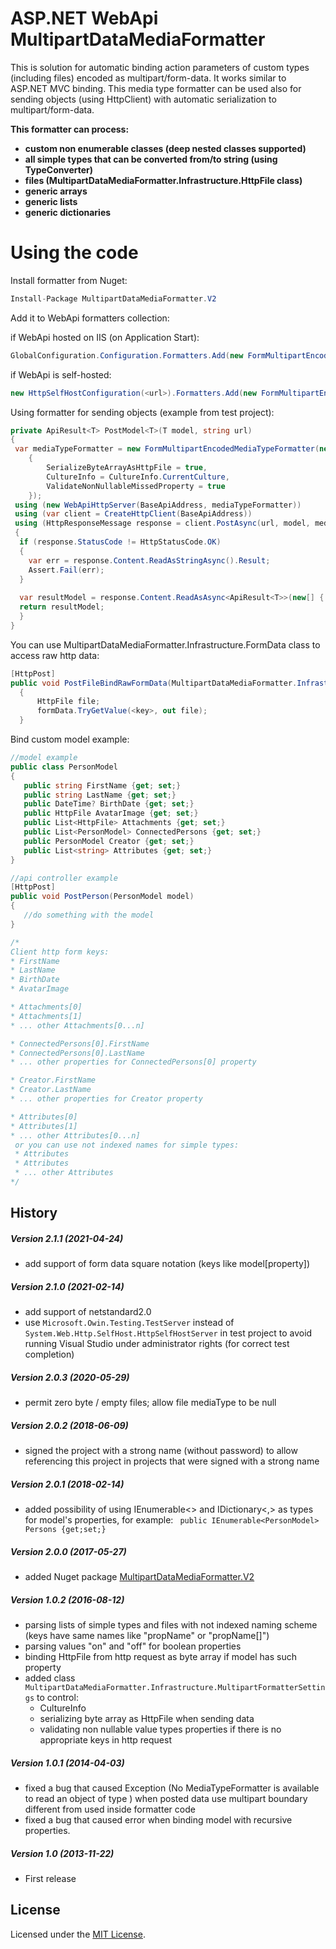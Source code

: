 ASP.NET WebApi MultipartDataMediaFormatter
=============

This is solution for automatic binding action parameters of custom types (including files) encoded as multipart/form-data. It works similar to ASP.NET MVC binding. This media type formatter can be used also for sending objects (using HttpClient) with automatic serialization to multipart/form-data.   

**This formatter can process:** 

* **custom non enumerable classes (deep nested classes supported)**       
* **all simple types that can be converted from/to string (using TypeConverter)** 
* **files (MultipartDataMediaFormatter.Infrastructure.HttpFile class)** 
* **generic arrays** 
* **generic lists** 
* **generic dictionaries** 

Using the code        
=================

Install formatter from Nuget:
```c#
Install-Package MultipartDataMediaFormatter.V2
```

Add it to WebApi formatters collection: 

if WebApi hosted on IIS (on Application Start):       

```c#
GlobalConfiguration.Configuration.Formatters.Add(new FormMultipartEncodedMediaTypeFormatter(new MultipartFormatterSettings()));    
```
if WebApi is self-hosted:  

```c#
new HttpSelfHostConfiguration(<url>).Formatters.Add(new FormMultipartEncodedMediaTypeFormatter(new MultipartFormatterSettings()));      
```  
Using formatter for sending objects (example from test project):    

```c#
private ApiResult<T> PostModel<T>(T model, string url)
{
 var mediaTypeFormatter = new FormMultipartEncodedMediaTypeFormatter(new MultipartFormatterSettings()
    {
        SerializeByteArrayAsHttpFile = true,
        CultureInfo = CultureInfo.CurrentCulture,
        ValidateNonNullableMissedProperty = true
    });
 using (new WebApiHttpServer(BaseApiAddress, mediaTypeFormatter))
 using (var client = CreateHttpClient(BaseApiAddress))
 using (HttpResponseMessage response = client.PostAsync(url, model, mediaTypeFormatter).Result)
 {
  if (response.StatusCode != HttpStatusCode.OK)
  {
    var err = response.Content.ReadAsStringAsync().Result;
    Assert.Fail(err);
  }
  
  var resultModel = response.Content.ReadAsAsync<ApiResult<T>>(new[] { mediaTypeFormatter }).Result;
  return resultModel;
  }
}
```
You can use MultipartDataMediaFormatter.Infrastructure.FormData class to access raw http data:  

```c#
[HttpPost]
public void PostFileBindRawFormData(MultipartDataMediaFormatter.Infrastructure.FormData formData)
  {
      HttpFile file;
      formData.TryGetValue(<key>, out file);
  }
```
Bind custom model example:

```c#
//model example
public class PersonModel
{
   public string FirstName {get; set;}
   public string LastName {get; set;}
   public DateTime? BirthDate {get; set;}
   public HttpFile AvatarImage {get; set;}
   public List<HttpFile> Attachments {get; set;}
   public List<PersonModel> ConnectedPersons {get; set;}
   public PersonModel Creator {get; set;}
   public List<string> Attributes {get; set;}
}

//api controller example
[HttpPost]
public void PostPerson(PersonModel model)
{
   //do something with the model
}

/*
Client http form keys:
* FirstName
* LastName
* BirthDate
* AvatarImage

* Attachments[0]
* Attachments[1]
* ... other Attachments[0...n]

* ConnectedPersons[0].FirstName
* ConnectedPersons[0].LastName
* ... other properties for ConnectedPersons[0] property

* Creator.FirstName
* Creator.LastName
* ... other properties for Creator property

* Attributes[0]
* Attributes[1]
* ... other Attributes[0...n]
 or you can use not indexed names for simple types:
 * Attributes
 * Attributes
 * ... other Attributes
*/
```

## History

##### Version 2.1.1 (2021-04-24)

* add support of form data square notation (keys like model[property])

##### Version 2.1.0 (2021-02-14)

* add support of netstandard2.0
* use ```Microsoft.Owin.Testing.TestServer``` instead of ```System.Web.Http.SelfHost.HttpSelfHostServer``` in test project to avoid running Visual Studio under administrator rights (for correct test completion)

##### Version 2.0.3 (2020-05-29)

* permit zero byte / empty files; allow file mediaType to be null

##### Version 2.0.2 (2018-06-09)

* signed the project with a strong name (without password) to allow referencing this project in projects that were signed with a strong name

##### Version 2.0.1 (2018-02-14)

* added possibility of using IEnumerable<> and IDictionary<,> as types for model's properties, for example: ``` public IEnumerable<PersonModel> Persons {get;set;}```

##### Version 2.0.0 (2017-05-27)

* added Nuget package [MultipartDataMediaFormatter.V2](https://www.nuget.org/packages/MultipartDataMediaFormatter.V2)

##### Version 1.0.2 (2016-08-12)

* parsing lists of simple types and files with not indexed naming scheme (keys have same names like "propName" or "propName[]")
* parsing values "on" and "off" for boolean properties
* binding HttpFile from http request as byte array if model has such property
* added class ``` MultipartDataMediaFormatter.Infrastructure.MultipartFormatterSettings``` to control:
  * CultureInfo
  * serializing byte array as HttpFile when sending data
  * validating non nullable value types properties if there is no appropriate keys in http request

##### Version 1.0.1 (2014-04-03)
* fixed a bug that caused Exception (No MediaTypeFormatter is available to read an object of type <type name>) when posted data use multipart boundary different from used inside formatter code
* fixed a bug that caused error when binding model with recursive properties.

##### Version 1.0 (2013-11-22)
* First release

## License

Licensed under the [MIT License](http://www.opensource.org/licenses/mit-license.php).